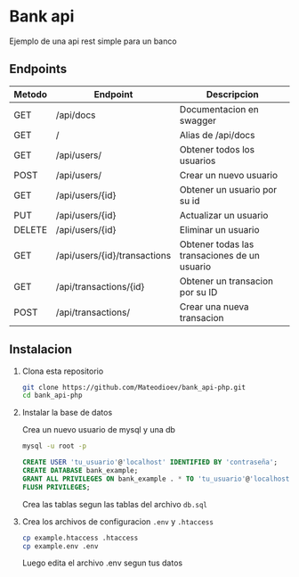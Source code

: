 # Bank api

Ejemplo de una api rest simple para un banco

## Endpoints 

| Metodo | Endpoint | Descripcion
|--------|----------|-----------|
| GET | /api/docs | Documentacion en swagger |
| GET | / | Alias de /api/docs |
| GET | /api/users/ | Obtener todos los usuarios |
| POST | /api/users/ | Crear un nuevo usuario |
| GET | /api/users/{id} | Obtener un usuario por su id |
| PUT | /api/users/{id} | Actualizar un usuario |
| DELETE | /api/users/{id} | Eliminar un usuario |
| GET | /api/users/{id}/transactions | Obtener todas las transaciones de un usuario
| GET | /api/transactions/{id} | Obtener un transacion por su ID |
| POST | /api/transactions/ | Crear una nueva transacion

## Instalacion

1. Clona esta repositorio 
    ```bash
    git clone https://github.com/Mateodioev/bank_api-php.git
    cd bank_api-php
    ```

2. Instalar la base de datos

    Crea un nuevo usuario de mysql y una db

    ```bash
    mysql -u root -p
    ```

    ```sql
    CREATE USER 'tu_usuario'@'localhost' IDENTIFIED BY 'contraseña';
    CREATE DATABASE bank_example;
    GRANT ALL PRIVILEGES ON bank_example . * TO 'tu_usuario'@'localhost';
    FLUSH PRIVILEGES;
    ```
    Crea las tablas segun las tablas del archivo `db.sql`

3. Crea los archivos de configuracion `.env` y `.htaccess`

    ```bash
    cp example.htaccess .htaccess
    cp example.env .env
    ```
    Luego edita el archivo .env segun tus datos
